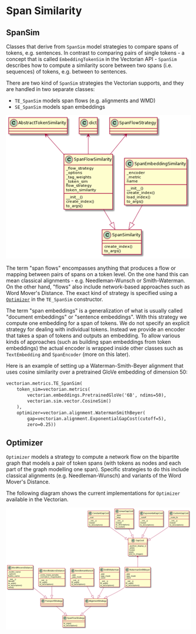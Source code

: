 # Span Similarity

## SpanSim

Classes that derive from `SpanSim` model strategies to compare spans
of tokens, e.g. sentences. In contrast to comparing pairs of single tokens -
a concept that is called `EmbeddingTokenSim` in the Vectorian API -
`SpanSim` describes how to compute a similarity score between
two spans (i.e. sequences) of tokens, e.g. between to sentences.

There are two kind of `SpanSim` strategies the Vectorian supports, and
they are handled in two separate classes:

* `TE_SpanSim` models span flows (e.g. alignments and WMD)
* `SE_SpanSim` models span embeddings

![Implementations of SpanSim](images/sim_span.png)

The term "span flows" encompasses anything that produces a flow or mapping
between pairs of spans on a token level. On the one hand this can mean classical
alignments - e.g. Needleman-Wunsch or Smith-Waterman. On the other hand,
"flows" also include network-based approaches such as Word Mover's Distance.
The exact kind of strategy is specified using a
[`Optimizer`](#Optimizer) in the `TE_SpanSim` constructor.

The term "span embeddings" is a generalization of what is usually called
"document embeddings" or "sentence embeddings". With this strategy we
compute one embedding for a span of tokens. We do not specify an explicit
strategy for dealing with individual tokens. Instead we provide an encoder
that takes a span of tokens and outputs an embedding. To allow various kinds
of approaches (such as building span embeddings from token embeddings) the
actual encoder is wrapped inside other classes such as `TextEmbedding` and
`SpanEncoder` (more on this later).

Here is an example of setting up a Waterman-Smith-Beyer alignment that uses
cosine similarity over a pretrained GloVe embedding of dimension 50:

```
vectorian.metrics.TE_SpanSim(
    token_sim=vectorian.metrics(
        vectorian.embeddings.PretrainedGloVe('6B', ndims=50),
        vectorian.sim.vector.CosineSim()
    ),
    optimizer=vectorian.alignment.WatermanSmithBeyer(
        gap=vectorian.alignment.ExponentialGapCost(cutoff=5),
        zero=0.25))
```

## Optimizer

`Optimizer` models a strategy to compute a network flow on the bipartite
graph that models a pair of token spans (with tokens as nodes and each part of
the graph modelling one span). Specific strategies to do this include classical
alignments (e.g. Needleman-Wunsch) and variants of the Word Mover's Distance.

The following diagram shows the current implementations for `Optimizer`
available in the Vectorian.

![Classes implementing Optimizer](images/alignment_uml.png)
